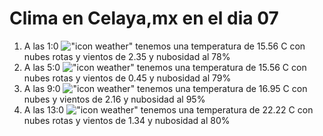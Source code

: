# Clima en Celaya,mx en el dia 07

1. A las 1:0 !["icon weather"](http://openweathermap.org/img/w/04n.png) tenemos una temperatura de 15.56 C con nubes rotas y  vientos de 2.35 y nubosidad al 78%
1. A las 5:0 !["icon weather"](http://openweathermap.org/img/w/04n.png) tenemos una temperatura de 15.56 C con nubes rotas y  vientos de 0.45 y nubosidad al 79%
1. A las 9:0 !["icon weather"](http://openweathermap.org/img/w/04d.png) tenemos una temperatura de 16.95 C con nubes y  vientos de 2.16 y nubosidad al 95%
1. A las 13:0 !["icon weather"](http://openweathermap.org/img/w/04d.png) tenemos una temperatura de 22.22 C con nubes rotas y  vientos de 1.34 y nubosidad al 80%
